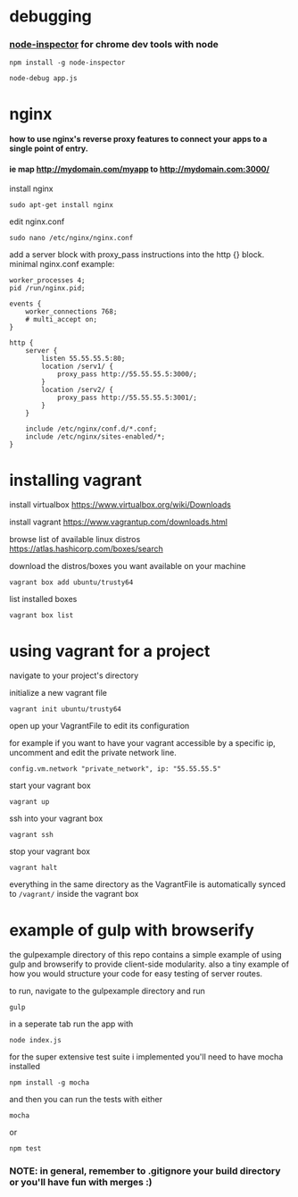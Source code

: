 # debugging
### [node-inspector](https://github.com/node-inspector/node-inspector) for chrome dev tools with node

```
npm install -g node-inspector

```
```
node-debug app.js
```

# nginx
#### how to use nginx's reverse proxy features to connect your apps to a single point of entry.

#### ie map http://mydomain.com/myapp to http://mydomain.com:3000/


install nginx

```
sudo apt-get install nginx
```

edit nginx.conf

```
sudo nano /etc/nginx/nginx.conf
```

add a server block with proxy_pass instructions into the http {} block. minimal nginx.conf example:

```
worker_processes 4;
pid /run/nginx.pid;

events {
	worker_connections 768;
	# multi_accept on;
}

http {
	server {
		listen 55.55.55.5:80;
		location /serv1/ {
			proxy_pass http://55.55.55.5:3000/;
		}
		location /serv2/ {
			proxy_pass http://55.55.55.5:3001/;
		}
	}

	include /etc/nginx/conf.d/*.conf;
	include /etc/nginx/sites-enabled/*;
}
```

# installing vagrant

install virtualbox https://www.virtualbox.org/wiki/Downloads

install vagrant https://www.vagrantup.com/downloads.html

browse list of available linux distros https://atlas.hashicorp.com/boxes/search

download the distros/boxes you want available on your machine
```
vagrant box add ubuntu/trusty64
```
list installed boxes
```
vagrant box list
```

# using vagrant for a project

navigate to your project's directory

initialize a new vagrant file
```
vagrant init ubuntu/trusty64
```
open up your VagrantFile to edit its configuration

for example if you want to have your vagrant accessible by a specific ip, uncomment and edit the private network line.
```
config.vm.network "private_network", ip: "55.55.55.5"
```

start your vagrant box
```
vagrant up
```
ssh into your vagrant box
```
vagrant ssh
```
stop your vagrant box
```
vagrant halt
```

everything in the same directory as the VagrantFile is automatically synced to `/vagrant/` inside the vagrant box

# example of gulp with browserify

the gulpexample directory of this repo contains a simple example of using gulp and browserify to provide client-side modularity. also a tiny example of how you would structure your code for easy testing of server routes.

to run, navigate to the gulpexample directory and run
```
gulp
```

in a seperate tab run the app with
```
node index.js
```

for the super extensive test suite i implemented you'll need to have mocha installed
```
npm install -g mocha
```

and then you can run the tests with either
```
mocha
```

or
```
npm test
```

### NOTE: in general, remember to .gitignore your build directory or you'll have fun with merges :)
